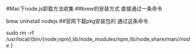#Mac下node.js卸载方法收集
##brew的安装方式
直接通过一条命令

brew uninstall nodejs
##官网下载pkg安装包的
通过这条命令

sudo rm -rf /usr/local/{bin/{node,npm},lib/node_modules/npm,lib/node,share/man/*/node.*}